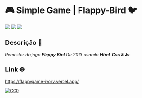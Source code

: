 # 🎮  Simple Game | Flappy-Bird 🐦
![](https://img.shields.io/badge/plataforma-Web-blue?style=flat&logo=appveyor)
![](https://img.shields.io/badge/Flappy_Bird-yellow?style=flat)
![](https://img.shields.io/badge/Simple_Game-blue)

## Descrição 📖
_Remaster do jogo <b>Flappy Bird</b> De 2013 usando <b>Html, Css & Js</b>_

## Link 🌐
https://flappygame-ivory.vercel.app/


[![CC0](http://i.creativecommons.org/p/zero/1.0/88x31.png)](http://creativecommons.org/publicdomain/zero/1.0/)
